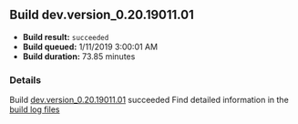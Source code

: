 ## Build dev.version_0.20.19011.01
- **Build result:** `succeeded`
- **Build queued:** 1/11/2019 3:00:01 AM
- **Build duration:** 73.85 minutes
### Details
Build [dev.version_0.20.19011.01](https://winappstudio.visualstudio.com/web/build.aspx?pcguid=a4ef43be-68ce-4195-a619-079b4d9834c2&builduri=vstfs%3a%2f%2f%2fBuild%2fBuild%2f26874) succeeded
Find detailed information in the [build log files](https://uwpctdiags.blob.core.windows.net/buildlogs/dev.version_0.20.19011.01_logs.zip)

